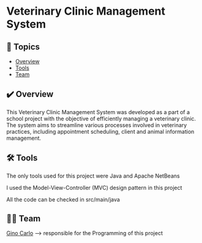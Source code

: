 # Veterinary Clinic Management System

## 📌 Topics

- [Overview](#visao-geral)
- [Tools](#ferramentas)
- [Team](#colaboradores)

<a name="visao-geral"></a>
## ✔️ Overview   
This Veterinary Clinic Management System was developed as a part of a school project with the objective of efficiently managing a veterinary clinic. The system aims to streamline various processes involved in veterinary practices, including appointment scheduling, client and animal information management.

<a name="ferramentas"></a>
## 🛠 Tools
The only tools used for this project were Java and Apache NetBeans

I used the Model-View-Controller (MVC) design pattern in this project

All the code can be checked in src/main/java

<a name="colaboradores"></a>
## 👨‍💻 Team
[Gino Carlo](https://github.com/ginocarlo01)
--> responsible for the Programming of this project
